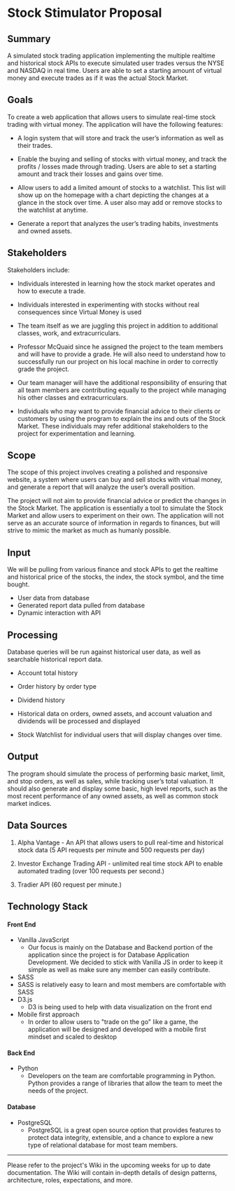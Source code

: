 
# Stock Stimulator Proposal
## Summary
A simulated stock trading application implementing the multiple realtime and historical stock APIs to execute simulated user trades versus the NYSE and NASDAQ in real time. Users are able to set a starting amount of virtual money and execute trades as if it was the actual Stock Market.

## Goals
To create a web application that allows users to simulate real-time stock trading with virtual money.  The application will have the following features:


* A login system that will store and track the user’s information as well as their trades.

* Enable the buying and selling of stocks with virtual money, and track the profits / losses made through trading. Users are able to set a starting amount and track their losses and gains over time.

* Allow users to add a limited amount of stocks to a watchlist. This list will show up on the homepage with a chart depicting the changes at a glance in the stock over time. A user also may add or remove stocks to the watchlist at anytime.

* Generate a report that analyzes the user’s trading habits, investments and owned assets. 

## Stakeholders
Stakeholders include:

* Individuals interested in learning how the stock market operates and how to execute a trade.


* Individuals interested in experimenting with stocks without real consequences since Virtual Money is used


* The team itself as we are juggling this project in addition to additional classes, work, and extracurriculars.


* Professor McQuaid since he assigned the project to the team members and will have to provide a grade. He will also need to understand how to successfully run our project on his local machine in order to correctly grade the project.

* Our team manager will have the additional responsibility of ensuring that all team members are contributing equally to the project while managing his other classes and extracurriculars.


* Individuals who may want to provide financial advice to their clients or customers by  using the program to explain the ins and outs of the Stock Market. These individuals may refer additional stakeholders to the project for experimentation and learning.


## Scope
The scope of this project involves creating a polished and responsive website, a system where users can buy and sell stocks with virtual money, and generate a report that will analyze the user’s overall position. 

The project will not aim to provide financial advice or predict the changes in the Stock Market. The application is essentially a tool to simulate the Stock Market and allow users to experiment on their own. The application will not serve as an accurate source of information in regards to finances, but will strive to mimic the market as much as humanly possible.

## Input
We will be pulling from various finance and stock APIs to get the realtime and historical price of the stocks, the index, the stock symbol, and the time bought.

* User data from database
* Generated report data pulled from database
* Dynamic interaction with API


## Processing
Database queries will be run against historical user data, as well as searchable historical report data.

* Account total history
* Order history by order type
* Dividend history
* Historical data on orders, owned assets, and account valuation and dividends will be processed and displayed

* Stock Watchlist for individual users that will display changes over time.


## Output 
The program should simulate the process of performing basic market, limit, and stop orders, as well as sales, while tracking user’s total valuation. It should also generate and display some basic, high level reports, such as the most recent performance of any owned assets, as well as common stock market indices.

## Data Sources
1. Alpha Vantage - An API that allows users to pull real-time and historical stock data (5 API requests per minute and 500 requests per day)

2. Investor Exchange Trading API - unlimited real time stock API to enable automated trading (over 100 requests per second.)

3. Tradier API (60 request per minute.)

## Technology Stack
#### Front End
* Vanilla JavaScript
  * Our focus is mainly on the Database and Backend portion of the application since the project is for Database Application Development. We decided to stick with Vanilla JS in order to keep it simple as well as make sure any member can easily contribute.
* SASS
 * SASS is relatively  easy to learn and most members are comfortable with SASS 
* D3.js 
	* D3 is being used to help with data visualization on the front end
* Mobile first approach
	* In order to allow users to "trade on the go" like a game, the application will be designed and developed with a mobile first mindset and scaled to desktop

#### Back End
* Python
  * Developers on the team are comfortable programming in Python. Python provides a range of libraries that allow the team to meet the needs of the project.
  
#### Database
* PostgreSQL
  * PostgreSQL is a great open source option that provides features to protect data integrity, extensible, and a chance to explore a new type of relational database for most team members.

-------
Please refer to the project's Wiki in the upcoming weeks for up to date documentation. The Wiki will contain in-depth details of design patterns, architecture, roles, expectations, and more.
